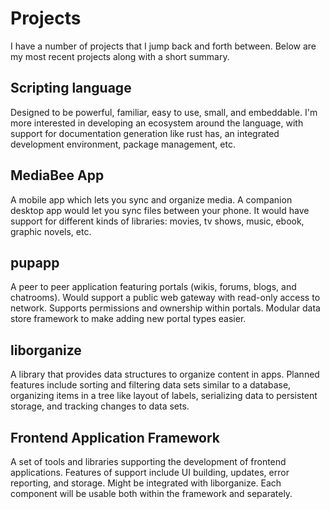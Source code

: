 # Projects

I have a number of projects that I jump back and forth between.
Below are my most recent projects along with a short summary.

## Scripting language

Designed to be powerful, familiar, easy to use, small, and embeddable.
I'm more interested in developing an ecosystem around the language,
with support for documentation generation like rust has,
an integrated development environment, package management, etc.

## MediaBee App

A mobile app which lets you sync and organize media.
A companion desktop app would let you sync files between your phone.
It would have support for different kinds of libraries: movies, tv shows,
music, ebook, graphic novels, etc.

## pupapp

A peer to peer application featuring portals (wikis, forums, blogs, and chatrooms).
Would support a public web gateway with read-only access to network.
Supports permissions and ownership within portals.
Modular data store framework to make adding new portal types easier.

## liborganize

A library that provides data structures to organize content in apps.
Planned features include sorting and filtering data sets similar to a database,
organizing items in a tree like layout of labels, 
serializing data to persistent storage, and tracking changes to data sets.

## Frontend Application Framework

A set of tools and libraries supporting the development of frontend applications.
Features of support include UI building, updates, error reporting, and storage.
Might be integrated with liborganize. Each component will be usable both within the
framework and separately.
